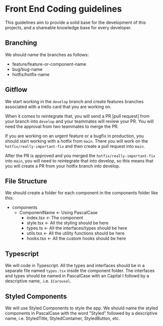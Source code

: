 # Front End Coding guidelines

This guidelines aim to provide a solid base for the development of this projects, and a shareable knowledge base for every developer.

## Branching

We should name the branches as follows:

-   feature/feature-or-component-name
-   bug/bug-name
-   hotfix/hotfix-name

## Gitflow

We start working in the `develop` branch and create features branches associated with a trello card that you are working on.

When it comes to reintegrate that, you will send a PR [pull request] from your branch into `develop` and your teammates will review your PR. You will need the approval from two teammates to merge the PR.

If you are working on an urgent feature or a bugfix in production, you should start working with a hotfix from `main`. There you will work on the `hotfix/really-important-fix` and then create a pull request into `main`.

After the PR is approved and you merged the `hotfix/really-important-fix` into `main`, you will need to reintegrate that into develop, so this means that you will create a PR from your hotfix branch into develop.

## File Structure

We should create a folder for each component in the components folder like this:

-   components
    -   ComponentName <- Using PascalCase
        -   index.tsx <- The component
        -   style.tsx <- All the styling should be here
        -   types.ts <- All the interfaces/types should be here
        -   utils.txs <- All the utility functions should be here
        -   hooks.tsx <- All the custom hooks should be here

## Typescript

We will code in Typescript. All the types and interfaces should be in a separate file named `types.tsx` inside the component folder.
The interfaces and types should be named in PascalCase with an Capital I followd by a descriptive name, .i.e. `ICarousel`.

## Styled Components

We will use Styled Components to style the app. We should name the styled components in PascalCase with the word "Styled" followed by a descriptive name, i.e. StyledTitle, StyledContainer, StyledButton, etc.
